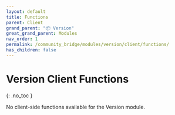 ```yaml
---
layout: default
title: Functions
parent: Client
grand_parent: "📦 Version"
great_grand_parent: Modules
nav_order: 1
permalink: /community_bridge/modules/version/client/functions/
has_children: false
---
```


# Version Client Functions
{: .no_toc }

No client-side functions available for the Version module.
